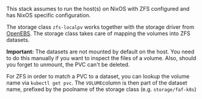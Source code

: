 This stack assumes to run the host(s) on NixOS with ZFS configured and has NixOS specific configuration.

The storage class `zfs-localpv` works together with the storage driver from [OpenEBS](https://openebs.github.io/zfs-localpv). The storage class takes care of mapping the volumes into ZFS datasets.

**Important:** The datasets are not mounted by default on the host. You need to do this manually if you want to inspect the files of a volume. Also, should you forget to unmount, the PVC can't be deleted.

For ZFS in order to match a PVC to a dataset, you can lookup the volume name via `kubectl get pvc`. The `VOLUME`column is then part of the dataset name, prefixed by the poolname of the storage class (e.g. `storage/faf-k8s`)